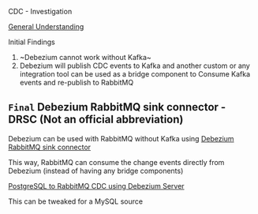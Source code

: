 CDC - Investigation

[General Understanding](https://medium.com/blablacar/streaming-data-out-of-the-monolith-building-a-highly-reliable-cdc-stack-d71599131acb)

Initial Findings

1. ~Debezium cannot work without Kafka~
2. Debezium will publish CDC events to Kafka and another custom or any integration tool can be used as a bridge component to Consume Kafka events and re-publish to RabbitMQ


## `Final` Debezium RabbitMQ sink connector  - DRSC (Not an official abbreviation)

Debezium can be used with RabbitMQ without Kafka using [Debezium RabbitMQ sink connector](https://debezium.io/blog/2023/04/03/debezium-2-2-beta1-released)

This way, RabbitMQ can consume the change events directly from Debezium (instead of having any bridge components)



[PostgreSQL to RabbitMQ CDC using Debezium Server](https://blog.devops.dev/postgresql-to-rabbitmq-cdc-using-debezium-server-5c7c70de8afd)


This can be tweaked for a MySQL source

